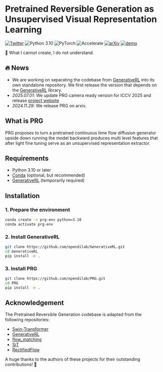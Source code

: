 
# Pretrained Reversible Generation as Unsupervised Visual Representation Learning
[![Twitter](https://img.shields.io/twitter/url?style=social&url=https%3A%2F%2Ftwitter.com%2Fopendilab)](https://twitter.com/opendilab)
![Python 3.10](https://img.shields.io/badge/python-3.10-blue?logo=python&logoColor=white)
![PyTorch](https://img.shields.io/badge/pytorch-2.5.0-blue)
![Accelerate](https://img.shields.io/badge/accelerate-enabled-yellow?logo=huggingface&logoColor=white)
[![arXiv](https://img.shields.io/badge/arXiv-Paper-<COLOR>.svg)](https://arxiv.org/abs/2412.01787)
[![demo](https://img.shields.io/badge/PRG-Demo-red)](https://opendilab.github.io/PRG/)

🎉 What I cannot create, I do not understand.


## 🔥 News
- We are working on separating the codebase from [GenerativeRL](https://github.com/opendilab/GenerativeRL.git) into its own standalone repository. We first release the version that depends on the [GenerativeRL](https://github.com/opendilab/GenerativeRL.git) library.
- *2025.07.01*: We update PRG camera ready version for ICCV 2025 and release [project website](https://opendilab.github.io/PRG/)
- *2024.11.29*: We release PRG on arxiv.
  


## What is PRG
PRG proposes to turn a pretrained continuous time flow diffusion generator upside down running the model backward produces multi level features that after light fine tuning serve as an unsupervised representation extractor.


## Requirements

- Python 3.10 or later  
- [Conda](https://docs.conda.io/) (optional, but recommended)  
- [GenerativeRL](https://github.com/opendilab/GenerativeRL) (temporarily required)


## Installation

### 1. Prepare the environment
```bash
conda create -n prg-env python=3.10  
conda activate prg-env
```

### 2. Install GenerativeRL
```bash
git clone https://github.com/opendilab/GenerativeRL.git
cd GenerativeRL
pip install -e .
```

### 3. Install PRG
```bash
git clone https://github.com/opendilab/PRG.git
cd PRG
pip install -e .
```


## Acknowledgement
The Pretrained Reversible Generation codebase is adapted from the following repositories:
- [Swin-Transformer](https://github.com/microsoft/Swin-Transformer)
- [GenerativeRL](https://github.com/opendilab/GenerativeRL.git)
- [flow_matching](https://facebookresearch.github.io/flow_matching/)
- [SiT](https://github.com/willisma/SiT)
- [RectifiedFlow](https://github.com/gnobitab/RectifiedFlow)

A huge thanks to the authors of these projects for their outstanding contributions! 🎉


